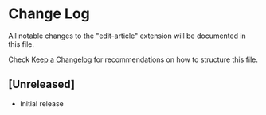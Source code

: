 # Change Log

All notable changes to the "edit-article" extension will be documented in this file.

Check [Keep a Changelog](http://keepachangelog.com/) for recommendations on how to structure this file.

## [Unreleased]

- Initial release